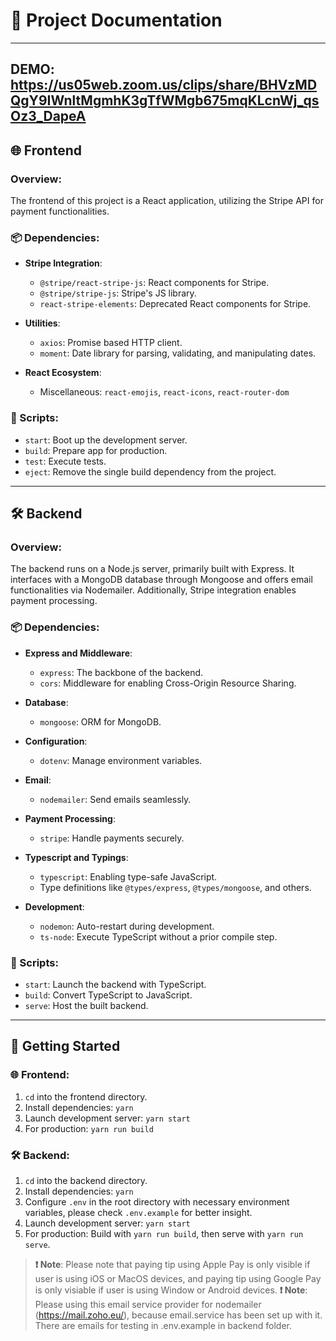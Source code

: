 # 📌 Project Documentation

---

## DEMO: https://us05web.zoom.us/clips/share/BHVzMDQgY9IWnltMgmhK3gTfWMgb675mqKLcnWj_qsOz3_DapeA

## 🌐 Frontend

### **Overview**:

The frontend of this project is a React application, utilizing the Stripe API for payment functionalities.

### **📦 Dependencies**:

- **Stripe Integration**:

  - `@stripe/react-stripe-js`: React components for Stripe.
  - `@stripe/stripe-js`: Stripe's JS library.
  - `react-stripe-elements`: Deprecated React components for Stripe.

- **Utilities**:

  - `axios`: Promise based HTTP client.
  - `moment`: Date library for parsing, validating, and manipulating dates.

- **React Ecosystem**:

  - Miscellaneous: `react-emojis`, `react-icons`, `react-router-dom`

### **🔧 Scripts**:

- `start`: Boot up the development server.
- `build`: Prepare app for production.
- `test`: Execute tests.
- `eject`: Remove the single build dependency from the project.

---

## 🛠 Backend

### **Overview**:

The backend runs on a Node.js server, primarily built with Express. It interfaces with a MongoDB database through Mongoose and offers email functionalities via Nodemailer. Additionally, Stripe integration enables payment processing.

### **📦 Dependencies**:

- **Express and Middleware**:

  - `express`: The backbone of the backend.
  - `cors`: Middleware for enabling Cross-Origin Resource Sharing.

- **Database**:

  - `mongoose`: ORM for MongoDB.

- **Configuration**:

  - `dotenv`: Manage environment variables.

- **Email**:

  - `nodemailer`: Send emails seamlessly.

- **Payment Processing**:

  - `stripe`: Handle payments securely.

- **Typescript and Typings**:

  - `typescript`: Enabling type-safe JavaScript.
  - Type definitions like `@types/express`, `@types/mongoose`, and others.

- **Development**:
  - `nodemon`: Auto-restart during development.
  - `ts-node`: Execute TypeScript without a prior compile step.

### **🔧 Scripts**:

- `start`: Launch the backend with TypeScript.
- `build`: Convert TypeScript to JavaScript.
- `serve`: Host the built backend.

---

## 🚀 Getting Started

### 🌐 Frontend:

1. `cd` into the frontend directory.
2. Install dependencies: `yarn`
3. Launch development server: `yarn start`
4. For production: `yarn run build`

### 🛠 Backend:

1. `cd` into the backend directory.
2. Install dependencies: `yarn`
3. Configure `.env` in the root directory with necessary environment variables, please check `.env.example` for better insight.
4. Launch development server: `yarn start`
5. For production: Build with `yarn run build`, then serve with `yarn run serve`.

> **❗ Note**: Please note that paying tip using Apple Pay is only visible if user is using iOS or MacOS devices, and paying tip using Google Pay is only visiable if user is using Window or Android devices.
> **❗ Note**: Please using this email service provider for nodemailer (https://mail.zoho.eu/), because email.service has been set up with it. There are emails for testing in .env.example in backend folder.
